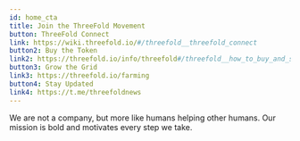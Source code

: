 ```yaml
---
id: home_cta
title: Join the ThreeFold Movement
button: ThreeFold Connect
link: https://wiki.threefold.io/#/threefold__threefold_connect
button2: Buy the Token
link2: https://threefold.io/info/threefold#/threefold__how_to_buy_and_sell
button3: Grow the Grid
link3: https://threefold.io/farming
button4: Stay Updated
link4: https://t.me/threefoldnews
---
```


We are not a company, but more like humans helping other humans. Our mission is bold and motivates every step we take.
<!-- button2: Spread our Message
link: ''
button3: Join our Community
link: '' -->
